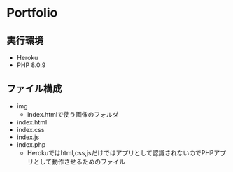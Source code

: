 # Portfolio
## 実行環境
- Heroku
- PHP 8.0.9

## ファイル構成
- img
    - index.htmlで使う画像のフォルダ
- index.html
- index.css
- index.js
- index.php
    - Herokuではhtml,css,jsだけではアプリとして認識されないのでPHPアプリとして動作させるためのファイル